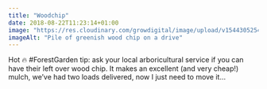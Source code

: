 ```yaml
---
title: "Woodchip"
date: 2018-08-22T11:23:14+01:00
image: "https://res.cloudinary.com/growdigital/image/upload/v1544305254/wood-chip-44193784521.jpg"
imageAlt: "Pile of greenish wood chip on a drive"
---
```


Hot 🔥 #ForestGarden tip: ask your local arboricultural service if you can have their left over wood chip. It makes an excellent (and very cheap!) mulch, we’ve had two loads delivered, now I just need to move it…
